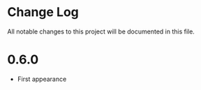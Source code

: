 # Change Log
All notable changes to this project will be documented in this file.

# 0.6.0
- First appearance
